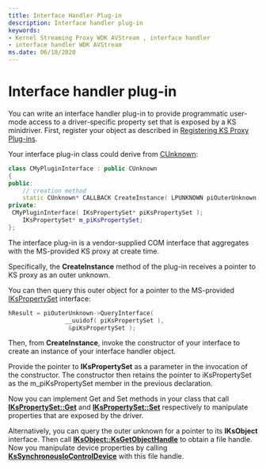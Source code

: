 ```yaml
---
title: Interface Handler Plug-in
description: Interface handler plug-in
keywords:
- Kernel Streaming Proxy WDK AVStream , interface handler
- interface handler WDK AVStream
ms.date: 06/18/2020
---
```


# Interface handler plug-in

You can write an interface handler plug-in to provide programmatic user-mode access to a driver-specific property set that is exposed by a KS minidriver. First, register your object as described in [Registering KS Proxy Plug-ins](registering-ks-proxy-plug-ins.md).

Your interface plug-in class could derive from [CUnknown](/previous-versions//ms783086(v=vs.85)):

```cpp
class CMyPluginInterface : public CUnknown
{
public:
    // creation method
    static CUnknown* CALLBACK CreateInstance( LPUNKNOWN piOuterUnknown, HRESULT* phResult );
private:
 CMyPluginInterface( IKsPropertySet* piKsPropertySet );
    IKsPropertySet* m_piKsPropertySet;
};
```

The interface plug-in is a vendor-supplied COM interface that aggregates with the MS-provided KS proxy at create time.

Specifically, the **CreateInstance** method of the plug-in receives a pointer to KS proxy as an outer unknown.

You can then query this outer object for a pointer to the MS-provided [IKsPropertySet](/windows-hardware/drivers/ddi/dsound/nn-dsound-ikspropertyset) interface:

```cpp
hResult = piOuterUnknown->QueryInterface(
                __uuidof( piKsPropertySet ),
                 &piKsPropertySet );
```

Then, from **CreateInstance**, invoke the constructor of your interface to create an instance of your interface handler object.

Provide the pointer to **IKsPropertySet** as a parameter in the invocation of the constructor. The constructor then retains the pointer to iKsPropertySet as the m\_piKsPropertySet member in the previous declaration.

Now you can implement Get and Set methods in your class that call [**IKsPropertySet::Get**](/windows-hardware/drivers/ddi/ksproxy/nf-ksproxy-ikspropertyset-get) and [**IKsPropertySet::Set**](/windows-hardware/drivers/ddi/dsound/nf-dsound-ikspropertyset-set) respectively to manipulate properties that are exposed by the driver.

Alternatively, you can query the outer unknown for a pointer to its **IKsObject** interface. Then call [**IKsObject::KsGetObjectHandle**](/windows-hardware/drivers/ddi/ksproxy/nf-ksproxy-iksobject-ksgetobjecthandle) to obtain a file handle. Now you manipulate device properties by calling [**KsSynchronousIoControlDevice**](/windows-hardware/drivers/ddi/ks/nf-ks-kssynchronousiocontroldevice) with this file handle.
